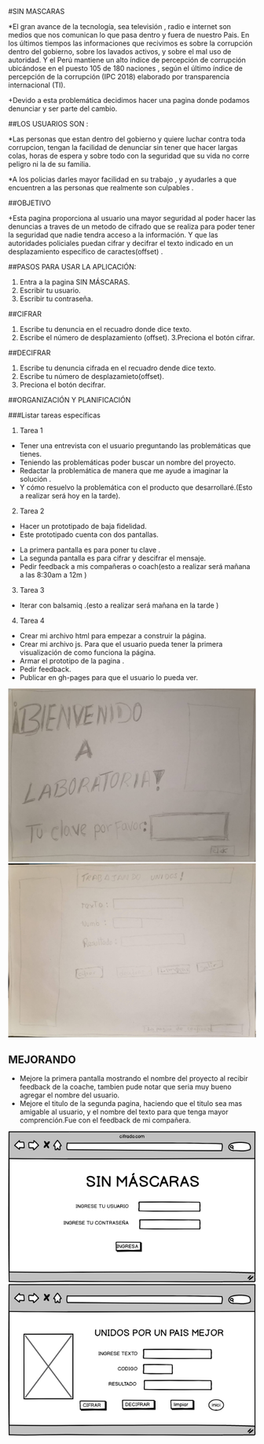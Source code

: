 #SIN MASCARAS

*El gran avance de la tecnología, sea televisión , radio  e  internet  son medios  que nos comunican  lo que pasa dentro y fuera de nuestro Pais.
En los últimos tiempos  las informaciones que recivimos es sobre la corrupción dentro del gobierno, sobre los lavados activos,  y sobre el mal uso de autoridad. Y el Perú mantiene un alto índice de percepción de corrupción ubicándose en el puesto 105 de 180 naciones , según el último índice  de percepción de la corrupción (IPC 2018) elaborado  por transparencia internacional (TI).

+Devido a esta problemática  decidimos hacer una pagina donde podamos denunciar y ser parte del cambio.

 ##LOS USUARIOS SON :

*Las personas que estan dentro del gobierno  y quiere  luchar contra toda corrupcion,  tengan la facilidad  de denunciar sin tener que hacer largas colas, horas de espera y sobre todo con la seguridad que su vida no corre peligro ni la de su familia.

*A los policias darles mayor facilidad en su trabajo , y  ayudarles a que encuentren a las personas que realmente son culpables .

##OBJETIVO

+Esta pagina  proporciona al usuario una mayor seguridad al poder hacer las denuncias a traves de un metodo de cifrado  que se realiza para poder tener la seguridad que nadie tendra acceso a  la información. Y que las autoridades policiales puedan cifrar y decifrar el texto indicado en un desplazamiento específico de caractes(offset) .

##PASOS PARA USAR LA APLICACIÓN:

1. Entra a la pagina SIN MÁSCARAS.
2. Escribir tu usuario.
3. Escribir tu contraseña.

##CIFRAR
1. Escribe tu denuncia en el recuadro donde dice texto.
2. Escribe el número de desplazamiento (offset).
3.Preciona el botón cifrar.

##DECIFRAR
1. Escribe tu denuncia cifrada en el recuadro dende dice texto.
2. Escribe tu número de desplazamieto(offset).
3. Preciona el botón decifrar.

##ORGANIZACIÓN Y PLANIFICACIÓN 

###Listar tareas específicas

1. Tarea 1
+ Tener una entrevista con el usuario preguntando las problemáticas que tienes. 
+ Teniendo las problemáticas poder buscar un nombre del proyecto.  
+ Redactar la problemática de manera que me ayude a imaginar la solución .
+ Y cómo resuelvo la problemática con el producto que desarrollaré.(Esto a realizar será      hoy en la tarde). 
2. Tarea 2
+ Hacer un prototipado de baja fidelidad.
+ Este prototipado cuenta con dos pantallas.
- La primera pantalla es para poner tu clave .
- La segunda pantalla es para cifrar y descifrar el mensaje.
- Pedir feedback a mis compañeras o coach(esto a realizar será mañana  a las 8:30am a  12m )
3. Tarea 3
- Iterar con balsamiq .(esto a realizar será mañana en la tarde )
4. Tarea 4
- Crear mi archivo html para empezar a construir la página. 
- Crear mi archivo js. Para que el usuario pueda tener la primera visualización de como       funciona  la  página.
- Armar el prototipo de la pagina .
- Pedir feedback.
- Publicar en gh-pages para que el usuario lo pueda ver.

![hola](sc/pant-inicial.jpg)
![hola](sc/pant-secundaria.jpg)

## MEJORANDO

* Mejore la primera pantalla mostrando el nombre del proyecto  al  recibir feedback de la coache, tambien pude notar que seria muy bueno agregar el nombre del usuario.
* Mejore el titulo de la segunda pagina, haciendo que el titulo sea mas amigable al usuario, y el nombre del texto para que tenga mayor comprención.Fue con el feedback de mi compañera.

![hola](sc/balsami1.png)
![hola](sc/balsami2.png) 